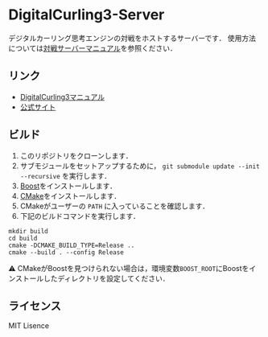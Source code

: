 # DigitalCurling3-Server

デジタルカーリング思考エンジンの対戦をホストするサーバーです．
使用方法については[対戦サーバーマニュアル](https://github.com/digitalcurling/DigitalCurling3/wiki/Server)を参照ください．


## リンク

- [DigitalCurling3マニュアル](https://github.com/digitalcurling/DigitalCurling3/wiki)
- [公式サイト](http://minerva.cs.uec.ac.jp/cgi-bin/curling/wiki.cgi)


## ビルド

1. このリポジトリをクローンします．
1. サブモジュールをセットアップするために， `git submodule update --init --recursive` を実行します．
1. [Boost](https://www.boost.org/)をインストールします．
1. [CMake](https://cmake.org/)をインストールします．
1. CMakeがユーザーの `PATH` に入っていることを確認します．
1. 下記のビルドコマンドを実行します．

```
mkdir build
cd build
cmake -DCMAKE_BUILD_TYPE=Release ..
cmake --build . --config Release
```

:warning: CMakeがBoostを見つけられない場合は，環境変数`BOOST_ROOT`にBoostをインストールしたディレクトリを設定してください．

## ライセンス

MIT Lisence